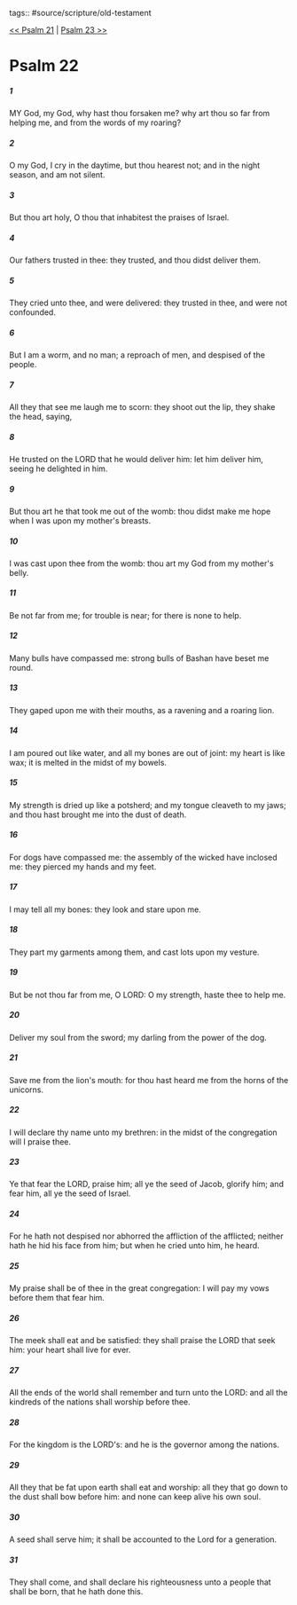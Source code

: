 tags:: #source/scripture/old-testament

[<< Psalm 21](source/scripture/old-testament/19_Psalms/Psalm_21.md) | [Psalm 23 >>](source/scripture/old-testament/19_Psalms/Psalm_23.md)

# Psalm 22

##### 1

MY God, my God, why hast thou forsaken me? why art thou so far from helping me, and from the words of my roaring?

##### 2

O my God, I cry in the daytime, but thou hearest not; and in the night season, and am not silent.

##### 3

But thou art holy, O thou that inhabitest the praises of Israel.

##### 4

Our fathers trusted in thee: they trusted, and thou didst deliver them.

##### 5

They cried unto thee, and were delivered: they trusted in thee, and were not confounded.

##### 6

But I am a worm, and no man; a reproach of men, and despised of the people.

##### 7

All they that see me laugh me to scorn: they shoot out the lip, they shake the head, saying,

##### 8

He trusted on the LORD that he would deliver him: let him deliver him, seeing he delighted in him.

##### 9

But thou art he that took me out of the womb: thou didst make me hope when I was upon my mother's breasts.

##### 10

I was cast upon thee from the womb: thou art my God from my mother's belly.

##### 11

Be not far from me; for trouble is near; for there is none to help.

##### 12

Many bulls have compassed me: strong bulls of Bashan have beset me round.

##### 13

They gaped upon me with their mouths, as a ravening and a roaring lion.

##### 14

I am poured out like water, and all my bones are out of joint: my heart is like wax; it is melted in the midst of my bowels.

##### 15

My strength is dried up like a potsherd; and my tongue cleaveth to my jaws; and thou hast brought me into the dust of death.

##### 16

For dogs have compassed me: the assembly of the wicked have inclosed me: they pierced my hands and my feet.

##### 17

I may tell all my bones: they look and stare upon me.

##### 18

They part my garments among them, and cast lots upon my vesture.

##### 19

But be not thou far from me, O LORD: O my strength, haste thee to help me.

##### 20

Deliver my soul from the sword; my darling from the power of the dog.

##### 21

Save me from the lion's mouth: for thou hast heard me from the horns of the unicorns.

##### 22

I will declare thy name unto my brethren: in the midst of the congregation will I praise thee.

##### 23

Ye that fear the LORD, praise him; all ye the seed of Jacob, glorify him; and fear him, all ye the seed of Israel.

##### 24

For he hath not despised nor abhorred the affliction of the afflicted; neither hath he hid his face from him; but when he cried unto him, he heard.

##### 25

My praise shall be of thee in the great congregation: I will pay my vows before them that fear him.

##### 26

The meek shall eat and be satisfied: they shall praise the LORD that seek him: your heart shall live for ever.

##### 27

All the ends of the world shall remember and turn unto the LORD: and all the kindreds of the nations shall worship before thee.

##### 28

For the kingdom is the LORD's: and he is the governor among the nations.

##### 29

All they that be fat upon earth shall eat and worship: all they that go down to the dust shall bow before him: and none can keep alive his own soul.

##### 30

A seed shall serve him; it shall be accounted to the Lord for a generation.

##### 31

They shall come, and shall declare his righteousness unto a people that shall be born, that he hath done this.
